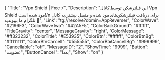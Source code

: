{
"Title": "Vpn Shield | Free ⚡️",
"Description": "این فیلترشکن توسط کانال Vpn Shield مود شده است!/n
برای دریافت فیلترشکن‌های مود شده و متصل بیشتر،به کانال تلگرام ما بپیوندید 🤍",
"Link": "tg://resolve?domin=AppReverser",
"ColorWave": "#2196F3",
"ColorWaveTwo": "#42A5F5",
"ColorBackGround": "#ffffff",
"TitleGravity": "center",
"MessageGravity": "right",
"ColorMessage": "#ff323232",
"ColorTitle": "#E53935",
"ColorBtn": "#ffffff",
"ColorBtnBg": "#ff111111",
"ColorBtnCancell": "#555555",
"ColorBtnCancellBg": "#999999",
"Cancellable": "off",
"MessageID": "2",
"ShowTime": "9999",
"Button": "عضویت",
"ButtonCancell": "بعدا",
"Show": "on"
}
